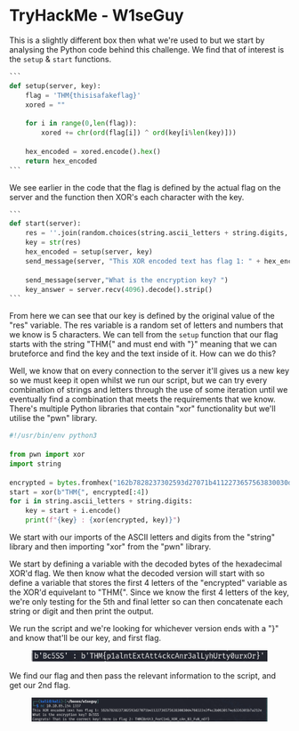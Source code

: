 # TryHackMe - W1seGuy

This is a slightly different box then what we're used to but we start by analysing the Python code behind this challenge. We find that of interest is the `setup` & `start` functions.&#x20;

````python
```
def setup(server, key):
    flag = 'THM{thisisafakeflag}' 
    xored = ""

    for i in range(0,len(flag)):
        xored += chr(ord(flag[i]) ^ ord(key[i%len(key)]))

    hex_encoded = xored.encode().hex()
    return hex_encoded
```
````

We see earlier in the code that the flag is defined by the actual flag on the server and the function then XOR's each character with the key.

````python
```
def start(server):
    res = ''.join(random.choices(string.ascii_letters + string.digits, k=5))
    key = str(res)
    hex_encoded = setup(server, key)
    send_message(server, "This XOR encoded text has flag 1: " + hex_encoded + "\n")
    
    send_message(server,"What is the encryption key? ")
    key_answer = server.recv(4096).decode().strip()
```
````

From here we can see that our key is defined by the original value of the "res" variable. The res variable is a random set of letters and numbers that we know is 5 characters. We can tell from the `setup` function that our flag starts with the string "THM{" and must end with "}" meaning that we can bruteforce and find the key and the text inside of it. How can we do this?



Well, we know that on every connection to the server it'll gives us a new key so we must keep it open whilst we run our script, but we can try every combination of strings and letters through the use of some iteration until we eventually find a combination that meets the requirements that we know. There's multiple Python libraries that contain "xor" functionality but we'll utilise the "pwn" library.

```python
#!/usr/bin/env python3

from pwn import xor
import string

encrypted = bytes.fromhex("162b7828237302593d27071b4112273657563830030d4760322e2f4c3b0630174c6326301b7a212e")
start = xor(b"THM{", encrypted[:4])
for i in string.ascii_letters + string.digits:
    key = start + i.encode()
    print(f"{key} : {xor(encrypted, key)}")
```

We start with our imports of the ASCII letters and digits from the "string" library and then importing "xor" from the "pwn" library.



We start by defining a variable with the decoded bytes of the hexadecimal XOR'd flag. We then know what the decoded version will start with so define a variable that stores the first 4 letters of the "encrypted" variable as the XOR'd equivelant to "THM{". Since we know the first 4 letters of the key, we're only testing for the 5th and final letter so can then concatenate each string or digit and then print the output.



We run the script and we're looking for whichever version ends with a "}" and know that'll be our key, and first flag.

<figure><img src=".gitbook/assets/image.png" alt=""><figcaption></figcaption></figure>

We find our flag and then pass the relevant information to the script, and get our 2nd flag.

<figure><img src=".gitbook/assets/image (1).png" alt=""><figcaption></figcaption></figure>
